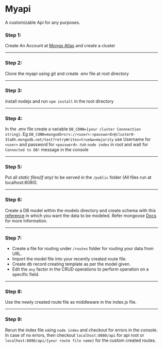 # Myapi
A customizable Api for any purposes.

### Step 1:
Create An Account at [Mongo Atlas](https://www.mongodb.com/cloud/atlas) and create a cluster
*******
### Step 2:
Clone the myapi using git and create .env file at root directory
*******
### Step 3:
install nodejs and run `npm install` in the root directory
*******
### Step 4:
In the .env file create a variable `DB_CONN={your cluster Connnection string}`. Eg `DB_CONN=mongodb+srv://<user>:<password>@cluster0-3ta8h.mongodb.net/test?retryWrites=true&w=majority`  use Username for `<user>` and password for `<password>`.
run `node index` in root and wait for `Connected to DB!` message in the console
*******
### Step 5:
Put all _static files(if any)_ to be served in the `/public` folder (All files run at localhost:8080).
*******
### Step 6:
Create a DB model within the models directory and create schema with this [reference](https://github.com/Joe-Ralph/myapi/blob/master/models/Item.js) in which you want the data to be modeled.
Refer mongoose [Docs](https://mongoosejs.com/docs/guide.html) for more Information.

*******
### Step 7:
- Create a file for routing under `/routes` folder for routing your data from URL.
- Import the model file into your recently created route file.
- Create db record creating template as per the model given.
- Edit the `any` factor in the CRUD operations to perform operation on a specific field.

*******
### Step 8:
Use the newly created route file as middleware in the index.js file.
*******
### Step 9:
Rerun the index file using `node index` and checkout for errors in the console. In case of no errors, then checkout `localhost:8080/api` for api root or `localhost:8080/api/{your route file name}` for the custom created routes.
